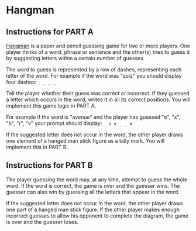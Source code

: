 # Hangman

## Instructions for PART A

[Hangman](<https://en.wikipedia.org/wiki/Hangman_(game)>) is a paper and pencil guessing game for two or more players. One player thinks of a word, phrase or sentence and the other(s) tries to guess it by suggesting letters within a certain number of guesses.

The word to guess is represented by a row of dashes, representing each letter of the word. For example if the word was "quiz" you should display four dashes: `_ _ _ _`

Tell the player whether their guess was correct or incorrect. If they guessed a letter which occurs in the word, writes it in all its correct positions. You will implement this game logic in PART A.

For example if the word is "avenue" and the player has guessed "e", "x", "b", "r", "v" your prompt should display: `_ v e _ _ e`

If the suggested letter does not occur in the word, the other player draws one element of a hanged man stick figure as a tally mark. You will implement this in PART B.

## Instructions for PART B

The player guessing the word may, at any time, attempt to guess the whole word. If the word is correct, the game is over and the guesser wins. The guesser can also win by guessing all the letters that appear in the word.

If the suggested letter does not occur in the word, the other player draws one part of a hanged man stick figure. If the other player makes enough incorrect guesses to allow his opponent to complete the diagram, the game is over and the guesser loses.
